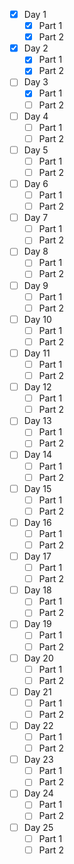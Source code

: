 - [X] Day 1
  - [X] Part 1
  - [X] Part 2
- [X] Day 2
  - [X] Part 1
  - [X] Part 2
- [ ] Day 3
  - [X] Part 1
  - [ ] Part 2
- [ ] Day 4
  - [ ] Part 1
  - [ ] Part 2
- [ ] Day 5
  - [ ] Part 1
  - [ ] Part 2
- [ ] Day 6
  - [ ] Part 1
  - [ ] Part 2
- [ ] Day 7
  - [ ] Part 1
  - [ ] Part 2
- [ ] Day 8
  - [ ] Part 1
  - [ ] Part 2
- [ ] Day 9
  - [ ] Part 1
  - [ ] Part 2
- [ ] Day 10
  - [ ] Part 1
  - [ ] Part 2
- [ ] Day 11
  - [ ] Part 1
  - [ ] Part 2
- [ ] Day 12
  - [ ] Part 1
  - [ ] Part 2
- [ ] Day 13
  - [ ] Part 1
  - [ ] Part 2
- [ ] Day 14
  - [ ] Part 1
  - [ ] Part 2
- [ ] Day 15
  - [ ] Part 1
  - [ ] Part 2
- [ ] Day 16
  - [ ] Part 1
  - [ ] Part 2
- [ ] Day 17
  - [ ] Part 1
  - [ ] Part 2
- [ ] Day 18
  - [ ] Part 1
  - [ ] Part 2
- [ ] Day 19
  - [ ] Part 1
  - [ ] Part 2
- [ ] Day 20
  - [ ] Part 1
  - [ ] Part 2
- [ ] Day 21
  - [ ] Part 1
  - [ ] Part 2
- [ ] Day 22
  - [ ] Part 1
  - [ ] Part 2
- [ ] Day 23
  - [ ] Part 1
  - [ ] Part 2
- [ ] Day 24
  - [ ] Part 1
  - [ ] Part 2
- [ ] Day 25
  - [ ] Part 1
  - [ ] Part 2
